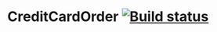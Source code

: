 # CreditCardOrder [![Build status](https://ci.appveyor.com/api/projects/status/9f8ynhl4o23ge595?svg=true)](https://ci.appveyor.com/project/Mezis4/creditcardorder)

